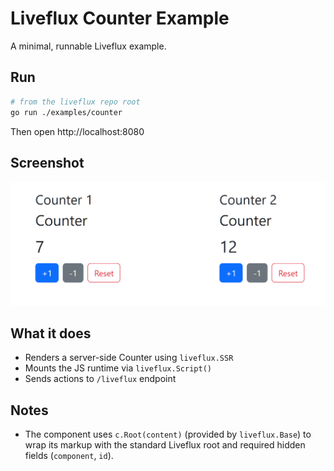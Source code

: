 # Liveflux Counter Example

A minimal, runnable Liveflux example.

## Run

```bash
# from the liveflux repo root
go run ./examples/counter
```

Then open http://localhost:8080

## Screenshot

![Counter — Two instances](./screenshot.png)

## What it does
- Renders a server-side Counter using `liveflux.SSR`
- Mounts the JS runtime via `liveflux.Script()`
- Sends actions to `/liveflux` endpoint

## Notes
- The component uses `c.Root(content)` (provided by `liveflux.Base`) to wrap its markup with the standard Liveflux root and required hidden fields (`component`, `id`).
